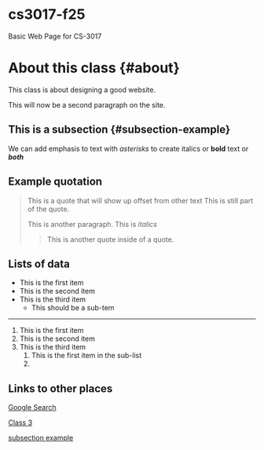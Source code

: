 # cs3017-f25
Basic Web Page for CS-3017

# About this class {#about}
This class is about designing a good website. 

This will now be a second paragraph on the site. 

## This is a subsection {#subsection-example}
We can add emphasis to text with *asterisks* to create italics or **bold** text or ***both***

## Example quotation 
> This is a quote that will show up offset from other text
> This is still part of the quote.
>
> This is another paragraph. This is *italics*
>
> > This is another quote inside of a quote. 

## Lists of data 

+ This is the first item
+ This is the second item
+ This is the third item
    + This should be a sub-tem
 
---------

 
1. This is the first item
2. This is the second item
3. This is the third item
    1. This is the first item in the sub-list
    2. 

## Links to other places 
[Google Search](https://google.com)

[Class 3](class3.md)

[subsection example](#subsection-example)
